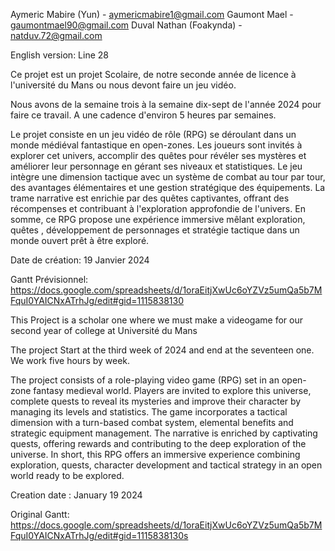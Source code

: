 
Aymeric Mabire (Yun)    - aymericmabire1@gmail.com
Gaumont Mael 		 - gaumontmael90@gmail.com
Duval Nathan (Foakynda) - natduv.72@gmail.com

English version: Line 28





Ce projet est un projet Scolaire, de notre seconde année de licence à l'université du Mans ou nous devont faire un jeu vidéo.

Nous avons de la semaine trois à la semaine dix-sept de l'année 2024 pour faire ce travail. 
A une cadence d'environ 5 heures par semaines. 

Le projet consiste en un jeu vidéo de rôle (RPG) se déroulant dans un monde médiéval fantastique en open-zones. Les joueurs sont invités à explorer cet univers, accomplir des quêtes pour révéler ses mystères et améliorer leur personnage en gérant ses niveaux et statistiques. Le jeu intègre une dimension tactique avec un système de combat au tour par tour, des avantages élémentaires et une gestion stratégique des équipements. La trame narrative est enrichie par des quêtes captivantes, offrant des récompenses et contribuant à l'exploration approfondie de l'univers. En somme, ce RPG propose une expérience immersive mêlant exploration, quêtes , développement de personnages et stratégie tactique dans un monde ouvert prêt à être exploré.

Date de création: 19 Janvier 2024

Gantt Prévisionnel:
https://docs.google.com/spreadsheets/d/1oraEitjXwUc6oYZVz5umQa5b7MFquI0YAICNxATrhJg/edit#gid=1115838130





This Project is a scholar one where we must make a videogame for our second year of college at Université du Mans 

The project Start at the third week of 2024 and end at the seventeen one. We work five hours by week.

The project consists of a role-playing video game (RPG) set in an open-zone fantasy medieval world. Players are invited to explore this universe, complete quests to reveal its mysteries and improve their character by managing its levels and statistics. The game incorporates a tactical dimension with a turn-based combat system, elemental benefits and strategic equipment management. The narrative is enriched by captivating quests, offering rewards and contributing to the deep exploration of the universe. In short, this RPG offers an immersive experience combining exploration, quests, character development and tactical strategy in an open world ready to be explored.


Creation date : January 19 2024


Original Gantt:
https://docs.google.com/spreadsheets/d/1oraEitjXwUc6oYZVz5umQa5b7MFquI0YAICNxATrhJg/edit#gid=1115838130s
